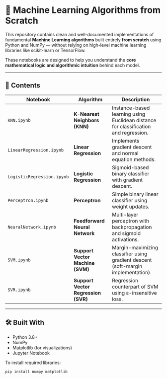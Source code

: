 # 🧠 Machine Learning Algorithms from Scratch

This repository contains clean and well-documented implementations of fundamental **Machine Learning algorithms** built entirely **from scratch** using Python and NumPy — without relying on high-level machine learning libraries like scikit-learn or TensorFlow.

These notebooks are designed to help you understand the **core mathematical logic and algorithmic intuition** behind each model.

---

## 📁 Contents

| Notebook | Algorithm | Description |
|----------|-----------|-------------|
| `KNN.ipynb` | **K-Nearest Neighbors (KNN)** | Instance-based learning using Euclidean distance for classification and regression. |
| `LinearRegression.ipynb` | **Linear Regression** | Implements gradient descent and normal equation methods. |
| `LogisticRegression.ipynb` | **Logistic Regression** | Sigmoid-based binary classifier with gradient descent. |
| `Perceptron.ipynb` | **Perceptron** | Simple binary linear classifier using weight updates. |
| `NeuralNetwork.ipynb` | **Feedforward Neural Network** | Multi-layer perceptron with backpropagation and sigmoid activations. |
| `SVM.ipynb` | **Support Vector Machine (SVM)** | Margin-maximizing classifier using gradient descent (soft-margin implementation). |
| `SVR.ipynb` | **Support Vector Regression (SVR)** | Regression counterpart of SVM using ε-insensitive loss. |

---

## 🛠️ Built With

- Python 3.8+
- NumPy
- Matplotlib (for visualizations)
- Jupyter Notebook

To install required libraries:

```bash
pip install numpy matplotlib
